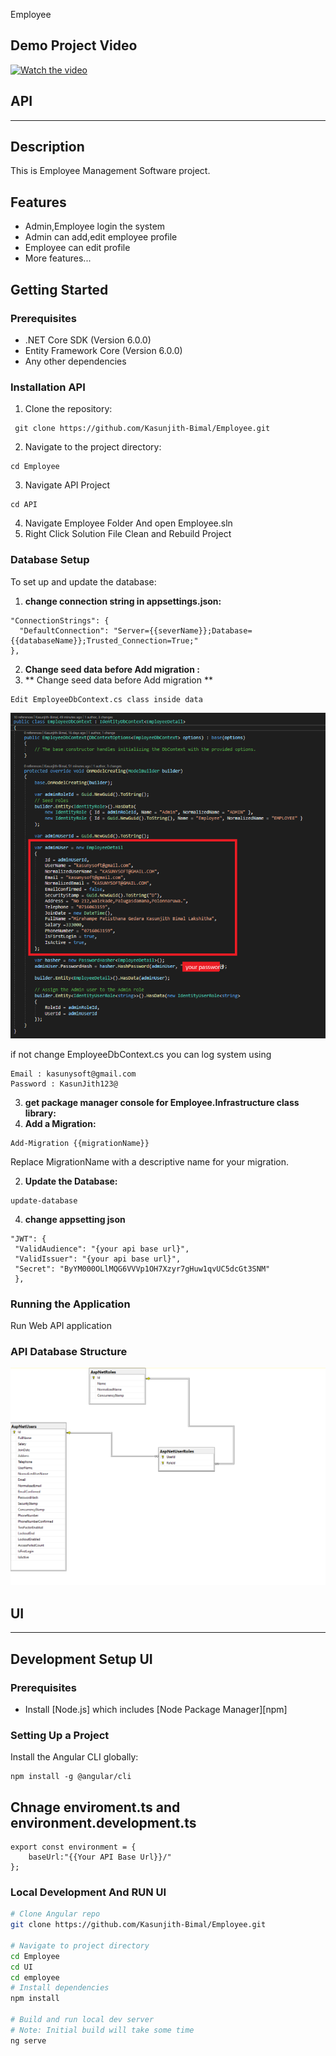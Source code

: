 Employee

## Demo Project Video   
[![Watch the video](http://img.youtube.com/vi/sTLO9aAVroc/0.jpg)](https://www.youtube.com/watch?v=sTLO9aAVroc)

## API 
-----------------------------------------------
## Description
This is Employee Management Software
project.
## Features
- Admin,Employee login the system
- Admin can add,edit employee profile
- Employee can edit profile
- More features...
## Getting Started
### Prerequisites
- .NET Core SDK (Version 6.0.0)
- Entity Framework Core (Version 6.0.0)
- Any other dependencies

### Installation API
1. Clone the repository:
```
 git clone https://github.com/Kasunjith-Bimal/Employee.git
 ```
2. Navigate to the project directory:
 ```
 cd Employee
 ```
3. Navigate API Project 
 ```
 cd API
 ```
4. Navigate Employee Folder And open Employee.sln
5. Right Click Solution File Clean and Rebuild Project  

### Database Setup
To set up and update the database:

1. **change connection string in appsettings.json:**

```
"ConnectionStrings": {
  "DefaultConnection": "Server={{severName}};Database={{databaseName}};Trusted_Connection=True;"
},
```
2. **Change seed data before Add migration :**
  1. ** Change seed data before Add migration **
   ``` 
   Edit EmployeeDbContext.cs class inside data 
   ```
      
   ![Change Seed Data](Document/EmployeeDbContext.png)

   if not change EmployeeDbContext.cs you can log system using 
   ```
   Email : kasunysoft@gmail.com
   Password : KasunJith123@
   ```
3. **get package manager console for Employee.Infrastructure class library:** 
  1. **Add a Migration:**
   ```
   Add-Migration {{migrationName}}
   ```
   Replace MigrationName with a descriptive name for your migration.
   
  2. **Update the Database:**
   ```
   update-database
   ```
4. **change appsetting json**
 ```
 "JWT": {
  "ValidAudience": "{your api base url}",
  "ValidIssuer": "{your api base url}",
  "Secret": "ByYM000OLlMQG6VVVp1OH7Xzyr7gHuw1qvUC5dcGt3SNM"
  },
```




### Running the Application
Run Web API application

### API Database Structure 

![Database Structure](Document/DbStracture.png)

## UI 
-----------------------------------------------

## Development Setup UI 

### Prerequisites

- Install [Node.js] which includes [Node Package Manager][npm]

### Setting Up a Project

Install the Angular CLI globally:

```
npm install -g @angular/cli
```
## Chnage enviroment.ts and environment.development.ts

```
export const environment = {
    baseUrl:"{{Your API Base Url}}/"
};
```


### Local Development And RUN UI

```bash
# Clone Angular repo
git clone https://github.com/Kasunjith-Bimal/Employee.git

# Navigate to project directory
cd Employee
cd UI
cd employee
# Install dependencies
npm install

# Build and run local dev server
# Note: Initial build will take some time
ng serve 
```






